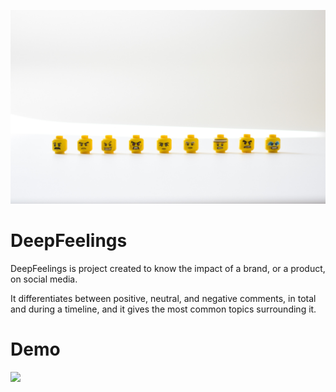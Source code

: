 ![](./demo/lego_faces.jpg)

# DeepFeelings
DeepFeelings is project created to know the impact of a brand, or a product, on social media.

It differentiates between positive, neutral, and negative comments, in total and during a timeline, and it gives the most common topics surrounding  it.

# Demo

![](./demo/demo.gif)
